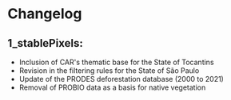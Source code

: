 
# Changelog <br>
## 1_stablePixels:
  * Inclusion of CAR's thematic base for the State of Tocantins 
  * Revision in the filtering rules for the State of São Paulo 
  * Update of the PRODES deforestation database (2000 to 2021) 
  * Removal of PROBIO data as a basis for native vegetation 
